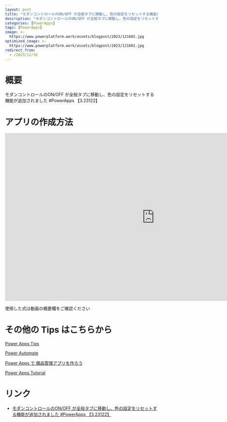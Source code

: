 ```yaml
---
layout: post
title: "モダンコントロールのON/OFF が全般タブに移動し、色の設定をリセットする機能が追加されました #PowerApps 【3.23122】"
description: "モダンコントロールのON/OFF が全般タブに移動し、色の設定をリセットする機能が追加されました #PowerApps 【3.23122】を動画で分かりやすく解説"
categories: [PowerApps]
tags: [PowerApps]
image: >-
  https://www.powerplatform.work/assets/blogpost/2023/121601.jpg
optimized_image: >-
  https://www.powerplatform.work/assets/blogpost/2023/121601.jpg
redirect_from:
  - /2023/12/16
---
```



#  概要

モダンコントロールのON/OFF が全般タブに移動し、色の設定をリセットする機能が追加されました #PowerApps 【3.23122】


# アプリの作成方法

<iframe width="983" height="553" src="https://www.youtube.com/embed/WFt1WYfUbDM" title="YouTube video player" frameborder="0" allow="accelerometer; autoplay; clipboard-write; encrypted-media; gyroscope; picture-in-picture" allowfullscreen></iframe>


使用した式は動画の概要欄をご確認ください


# その他の Tips はこちらから

[Power Apps Tips](https://www.youtube.com/watch?v=VrAQf3JQ7yM&list=PLVhFi1fb3DqakSLVMn22DDcySXh9jtzi- )


[Power Automate](https://www.youtube.com/watch?v=-YnJYT0ASEM&list=PLVhFi1fb3Dqbzic6GieqnLFgD3aTj-eHA)


[Power Apps で 備品管理アプリを作ろう](https://www.youtube.com/playlist?list=PLVhFi1fb3DqZM3HKb8Hea6XEL96990Fyn)


[Power Apps Tutorial](https://www.youtube.com/playlist?list=PLVhFi1fb3DqalxpL974VvAJvV4iWoSbe_)


# リンク


- [モダンコントロールのON/OFF が全般タブに移動し、色の設定をリセットする機能が追加されました #PowerApps 【3.23122】](https://www.youtube.com/watch?v=WFt1WYfUbDM)

